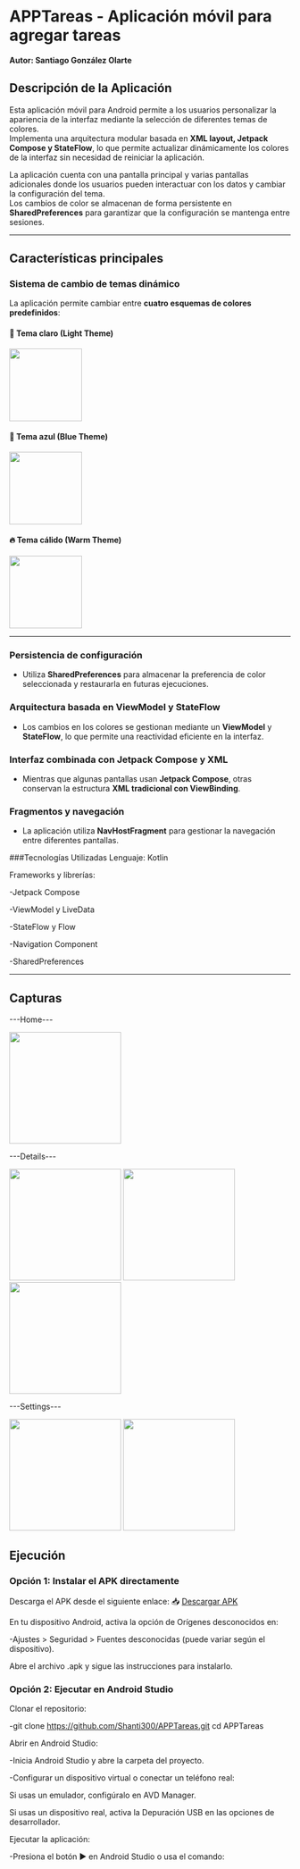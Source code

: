 # APPTareas - Aplicación móvil para agregar tareas  
**Autor: Santiago González Olarte**  

## Descripción de la Aplicación  
Esta aplicación móvil para Android permite a los usuarios personalizar la apariencia de la interfaz mediante la selección de diferentes temas de colores.  
Implementa una arquitectura modular basada en **XML layout, Jetpack Compose y StateFlow**, lo que permite actualizar dinámicamente los colores de la interfaz sin necesidad de reiniciar la aplicación.  

La aplicación cuenta con una pantalla principal y varias pantallas adicionales donde los usuarios pueden interactuar con los datos y cambiar la configuración del tema.  
Los cambios de color se almacenan de forma persistente en **SharedPreferences** para garantizar que la configuración se mantenga entre sesiones.  

---

## Características principales  

### Sistema de cambio de temas dinámico  
La aplicación permite cambiar entre **cuatro esquemas de colores predefinidos**:  

#### 🔆 Tema claro (Light Theme)  
<img src="https://github.com/user-attachments/assets/4363e0ad-b363-4939-997b-605771b0a785" width="130">

#### 🔵 Tema azul (Blue Theme)  
<img src="https://github.com/user-attachments/assets/ebe6c497-8d61-437f-9ad9-5164148e0787" width="130">

#### 🔥 Tema cálido (Warm Theme)  
<img src="https://github.com/user-attachments/assets/3102b38c-c536-4e2b-b264-ca9f2ecf1939" width="130">

---

### Persistencia de configuración  
- Utiliza **SharedPreferences** para almacenar la preferencia de color seleccionada y restaurarla en futuras ejecuciones.  

### Arquitectura basada en ViewModel y StateFlow  
- Los cambios en los colores se gestionan mediante un **ViewModel** y **StateFlow**, lo que permite una reactividad eficiente en la interfaz.  

### Interfaz combinada con Jetpack Compose y XML  
- Mientras que algunas pantallas usan **Jetpack Compose**, otras conservan la estructura **XML tradicional con ViewBinding**.  

### Fragmentos y navegación  
- La aplicación utiliza **NavHostFragment** para gestionar la navegación entre diferentes pantallas.  

###Tecnologías Utilizadas
Lenguaje: Kotlin

Frameworks y librerías:

-Jetpack Compose

-ViewModel y LiveData

-StateFlow y Flow

-Navigation Component

-SharedPreferences

---

## Capturas

---Home---

<img src="https://github.com/user-attachments/assets/3102b38c-c536-4e2b-b264-ca9f2ecf1939" width="200">

---Details---

<img src="https://github.com/user-attachments/assets/19394217-5e34-4886-b83c-512d48a2f486" width="200">
<img src="https://github.com/user-attachments/assets/93e938c8-56a6-4abb-a6d9-873918ca88c1" width="200">
<img src="https://github.com/user-attachments/assets/7b3354db-4e33-49db-b34b-a5b96eb2c767" width="200">

---Settings---

<img src="https://github.com/user-attachments/assets/f7ec277e-24a7-4ea1-a851-65b1c8563269" width="200">
<img src="https://github.com/user-attachments/assets/ab771cd2-2a94-4caf-a52c-b65b48737835" width="200">

## Ejecución
### Opción 1: Instalar el APK directamente

Descarga el APK desde el siguiente enlace:
📥 [Descargar APK](https://github.com/Shanti300/APPTareas/raw/main/app-debug.apk)

En tu dispositivo Android, activa la opción de Orígenes desconocidos en:

-Ajustes > Seguridad > Fuentes desconocidas (puede variar según el dispositivo).

Abre el archivo .apk y sigue las instrucciones para instalarlo.

### Opción 2: Ejecutar en Android Studio

Clonar el repositorio:

-git clone https://github.com/Shanti300/APPTareas.git
cd APPTareas

Abrir en Android Studio:

-Inicia Android Studio y abre la carpeta del proyecto.

-Configurar un dispositivo virtual o conectar un teléfono real:

Si usas un emulador, configúralo en AVD Manager.

Si usas un dispositivo real, activa la Depuración USB en las opciones de desarrollador.

Ejecutar la aplicación:

-Presiona el botón ▶️ en Android Studio o usa el comando:

